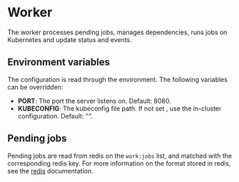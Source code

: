 # Worker
The worker processes pending jobs, manages dependencies, runs jobs on Kubernetes and update status and events.

## Environment variables
The configuration is read through the environment. The following variables can be overridden:
- **PORT**: The port the server listens on. Default: 8080.
- **KUBECONFIG**: The kubeconfig file path. If not set , use the in-cluster configuration.  Default: "".

## Pending jobs
Pending jobs are read from redis on the `work:jobs` list, and matched with the corresponding redis key.
For more information on the format stored in redis, see the [redis](../docs/redis.md) documentation.

